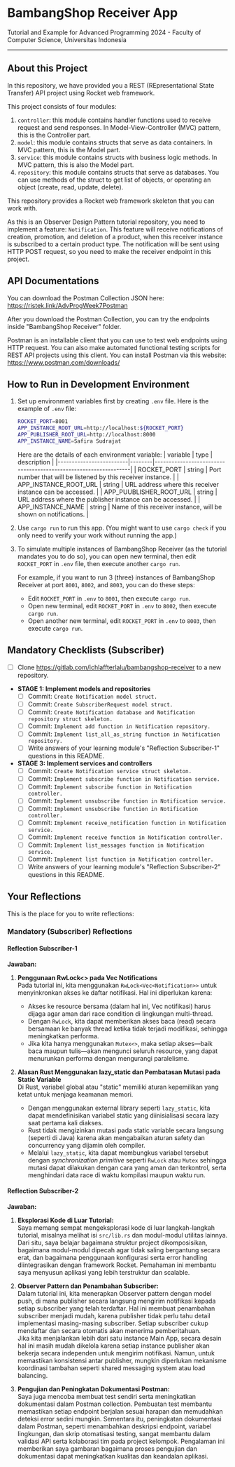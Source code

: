 # BambangShop Receiver App
Tutorial and Example for Advanced Programming 2024 - Faculty of Computer Science, Universitas Indonesia

---

## About this Project
In this repository, we have provided you a REST (REpresentational State Transfer) API project using Rocket web framework.

This project consists of four modules:
1.  `controller`: this module contains handler functions used to receive request and send responses.
    In Model-View-Controller (MVC) pattern, this is the Controller part.
2.  `model`: this module contains structs that serve as data containers.
    In MVC pattern, this is the Model part.
3.  `service`: this module contains structs with business logic methods.
    In MVC pattern, this is also the Model part.
4.  `repository`: this module contains structs that serve as databases.
    You can use methods of the struct to get list of objects, or operating an object (create, read, update, delete).

This repository provides a Rocket web framework skeleton that you can work with.

As this is an Observer Design Pattern tutorial repository, you need to implement a feature: `Notification`.
This feature will receive notifications of creation, promotion, and deletion of a product, when this receiver instance is subscribed to a certain product type.
The notification will be sent using HTTP POST request, so you need to make the receiver endpoint in this project.

## API Documentations

You can download the Postman Collection JSON here: https://ristek.link/AdvProgWeek7Postman

After you download the Postman Collection, you can try the endpoints inside "BambangShop Receiver" folder.

Postman is an installable client that you can use to test web endpoints using HTTP request.
You can also make automated functional testing scripts for REST API projects using this client.
You can install Postman via this website: https://www.postman.com/downloads/

## How to Run in Development Environment
1.  Set up environment variables first by creating `.env` file.
    Here is the example of `.env` file:
    ```bash
    ROCKET_PORT=8001
    APP_INSTANCE_ROOT_URL=http://localhost:${ROCKET_PORT}
    APP_PUBLISHER_ROOT_URL=http://localhost:8000
    APP_INSTANCE_NAME=Safira Sudrajat
    ```
    Here are the details of each environment variable:
    | variable                | type   | description                                                     |
    |-------------------------|--------|-----------------------------------------------------------------|
    | ROCKET_PORT             | string | Port number that will be listened by this receiver instance.    |
    | APP_INSTANCE_ROOT_URL   | string | URL address where this receiver instance can be accessed.       |
    | APP_PUUBLISHER_ROOT_URL | string | URL address where the publisher instance can be accessed.       |
    | APP_INSTANCE_NAME       | string | Name of this receiver instance, will be shown on notifications. |
2.  Use `cargo run` to run this app.
    (You might want to use `cargo check` if you only need to verify your work without running the app.)
3.  To simulate multiple instances of BambangShop Receiver (as the tutorial mandates you to do so),
    you can open new terminal, then edit `ROCKET_PORT` in `.env` file, then execute another `cargo run`.

    For example, if you want to run 3 (three) instances of BambangShop Receiver at port `8001`, `8002`, and `8003`, you can do these steps:
    -   Edit `ROCKET_PORT` in `.env` to `8001`, then execute `cargo run`.
    -   Open new terminal, edit `ROCKET_PORT` in `.env` to `8002`, then execute `cargo run`.
    -   Open another new terminal, edit `ROCKET_PORT` in `.env` to `8003`, then execute `cargo run`.

## Mandatory Checklists (Subscriber)
-   [ ] Clone https://gitlab.com/ichlaffterlalu/bambangshop-receiver to a new repository.
-   **STAGE 1: Implement models and repositories**
    -   [ ] Commit: `Create Notification model struct.`
    -   [ ] Commit: `Create SubscriberRequest model struct.`
    -   [ ] Commit: `Create Notification database and Notification repository struct skeleton.`
    -   [ ] Commit: `Implement add function in Notification repository.`
    -   [ ] Commit: `Implement list_all_as_string function in Notification repository.`
    -   [ ] Write answers of your learning module's "Reflection Subscriber-1" questions in this README.
-   **STAGE 3: Implement services and controllers**
    -   [ ] Commit: `Create Notification service struct skeleton.`
    -   [ ] Commit: `Implement subscribe function in Notification service.`
    -   [ ] Commit: `Implement subscribe function in Notification controller.`
    -   [ ] Commit: `Implement unsubscribe function in Notification service.`
    -   [ ] Commit: `Implement unsubscribe function in Notification controller.`
    -   [ ] Commit: `Implement receive_notification function in Notification service.`
    -   [ ] Commit: `Implement receive function in Notification controller.`
    -   [ ] Commit: `Implement list_messages function in Notification service.`
    -   [ ] Commit: `Implement list function in Notification controller.`
    -   [ ] Write answers of your learning module's "Reflection Subscriber-2" questions in this README.

## Your Reflections
This is the place for you to write reflections:

### Mandatory (Subscriber) Reflections

#### Reflection Subscriber-1

**Jawaban:**

1. **Penggunaan RwLock<> pada Vec Notifications**  
   Pada tutorial ini, kita menggunakan `RwLock<Vec<Notification>>` untuk menyinkronkan akses ke daftar notifikasi. Hal ini diperlukan karena:
   - Akses ke resource bersama (dalam hal ini, Vec notifikasi) harus dijaga agar aman dari race condition di lingkungan multi-thread.  
   - Dengan `RwLock`, kita dapat memberikan akses baca (read) secara bersamaan ke banyak thread ketika tidak terjadi modifikasi, sehingga meningkatkan performa.  
   - Jika kita hanya menggunakan `Mutex<>`, maka setiap akses—baik baca maupun tulis—akan mengunci seluruh resource, yang dapat menurunkan performa dengan mengurangi paralelisme.

2. **Alasan Rust Menggunakan lazy_static dan Pembatasan Mutasi pada Static Variable**  
   Di Rust, variabel global atau "static" memiliki aturan kepemilikan yang ketat untuk menjaga keamanan memori.  
   - Dengan menggunakan external library seperti `lazy_static`, kita dapat mendefinisikan variabel static yang diinisialisasi secara lazy saat pertama kali diakses.  
   - Rust tidak mengizinkan mutasi pada static variable secara langsung (seperti di Java) karena akan mengabaikan aturan safety dan concurrency yang dijamin oleh compiler.  
   - Melalui `lazy_static`, kita dapat membungkus variabel tersebut dengan _synchronization primitive_ seperti `RwLock` atau `Mutex` sehingga mutasi dapat dilakukan dengan cara yang aman dan terkontrol, serta menghindari data race di waktu kompilasi maupun waktu run.


#### Reflection Subscriber-2

**Jawaban:**

1. **Eksplorasi Kode di Luar Tutorial:**  
   Saya memang sempat mengeksplorasi kode di luar langkah-langkah tutorial, misalnya melihat isi `src/lib.rs` dan modul-modul utilitas lainnya. Dari situ, saya belajar bagaimana struktur project dikomposisikan, bagaimana modul-modul dipecah agar tidak saling bergantung secara erat, dan bagaimana penggunaan konfigurasi serta error handling diintegrasikan dengan framework Rocket. Pemahaman ini membantu saya menyusun aplikasi yang lebih terstruktur dan scalable.

2. **Observer Pattern dan Penambahan Subscriber:**  
   Dalam tutorial ini, kita menerapkan Observer pattern dengan model push, di mana publisher secara langsung mengirim notifikasi kepada setiap subscriber yang telah terdaftar. Hal ini membuat penambahan subscriber menjadi mudah, karena publisher tidak perlu tahu detail implementasi masing-masing subscriber. Setiap subscriber cukup mendaftar dan secara otomatis akan menerima pemberitahuan.  
   Jika kita menjalankan lebih dari satu instance Main App, secara desain hal ini masih mudah dikelola karena setiap instance publisher akan bekerja secara independen untuk mengirim notifikasi. Namun, untuk memastikan konsistensi antar publisher, mungkin diperlukan mekanisme koordinasi tambahan seperti shared messaging system atau load balancing.

3. **Pengujian dan Peningkatan Dokumentasi Postman:**  
   Saya juga mencoba membuat test sendiri serta meningkatkan dokumentasi dalam Postman collection. Pembuatan test membantu memastikan setiap endpoint berjalan sesuai harapan dan memudahkan deteksi error sedini mungkin. Sementara itu, peningkatan dokumentasi dalam Postman, seperti menambahkan deskripsi endpoint, variabel lingkungan, dan skrip otomatisasi testing, sangat membantu dalam validasi API serta kolaborasi tim pada project kelompok. Pengalaman ini memberikan saya gambaran bagaimana proses pengujian dan dokumentasi dapat meningkatkan kualitas dan keandalan aplikasi.